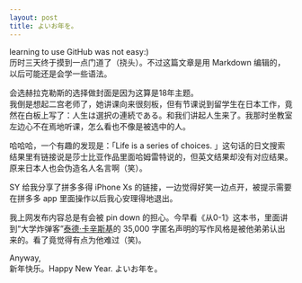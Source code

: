 ```yaml
---
layout: post
title: よいお年を。
---
```


learning to use GitHub was not easy:)<br>历时三天终于摸到一点门道了（挠头）。不过这篇文章是用 Markdown 编辑的，以后可能还是会学一些语法。

会选赫拉克勒斯的选择做封面是因为这算是18年主题。<br>我倒是想起二宫老师了，她讲课向来很刻板，但有节课说到留学生在日本工作，竟然在白板上写了：人生は選択の連続である。和我们讲起人生来了。我那时坐教室左边心不在焉地听课，怎么看也不像是被选中的人。

哈哈哈，一个有趣的发现是：「Life is a series of choices. 」这句话的日文搜索结果里有链接说是莎士比亚作品里面哈姆雷特说的，但英文结果却没有对应结果。原来日本人也会伪造名人名言啊（笑）。

SY 给我分享了拼多多得 iPhone Xs 的链接，一边觉得好笑一边点开，被提示需要在拼多多 app 里面操作以后我心安理得地退出。

我上网发布内容总是有会被 pin down 的担心。今早看《从0-1》这本书，里面讲到“大学炸弹客”[泰德·卡辛斯基](https://zh.wikipedia.org/wiki/%E6%B3%B0%E5%BE%B7%C2%B7%E5%8D%A1%E8%BE%9B%E6%96%AF%E5%9F%BA)的 35,000 字匿名声明的写作风格是被他弟弟认出来的。看了竟觉得有点为他难过（笑)。

Anyway,<br>新年快乐。Happy New Year. よいお年を。

